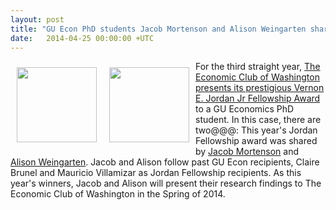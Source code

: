 ```yaml
---
layout: post
title: "GU Econ PhD students Jacob Mortenson and Alison Weingarten share prestigious Jordan Award"
date:   2014-04-25 00:00:00 +UTC
---
```


<img style="float: left; width: 128px; height: 120px; margin: 10px;" src="{{ site.baseurl }}/assets/images/Bio-picture-AW.jpg" />
<img style="float: left; width: 128px; height: 120px; margin: 10px;" src="{{ site.baseurl }}/assets/images/mortenson.jpg" />

For the third straight year, <a href="http://economicclub.org/page.cfm/go/Fellowship-Winners/">The Economic Club of Washington presents its prestigious Vernon E. Jordan Jr Fellowship Award</a> to a GU Economics PhD student. In this case, there are two@@@: This year's Jordan Fellowship award was shared by <a href="https://sites.google.com/site/jamortenson1/">Jacob Mortenson</a> and <a href="https://sites.google.com/site/weingardenprofile/">Alison Weingarten</a>. Jacob and Alison follow past GU Econ recipients, Claire Brunel and Mauricio Villamizar as Jordan Fellowship recipients. As this year's winners, Jacob and Alison will present their research findings to The Economic Club of Washington in the Spring of 2014.
